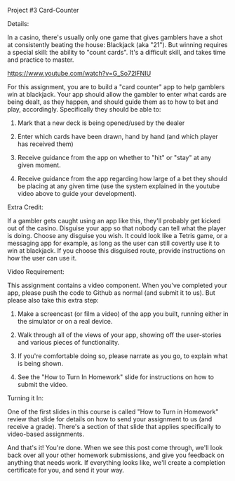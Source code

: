 Project #3 Card-Counter

Details:
 
In a casino, there's usually only one game that gives gamblers have a shot at consistently beating  the house: Blackjack (aka "21"). But winning requires a special skill: the ability to "count cards". It's a difficult skill, and takes time and practice to master.

https://www.youtube.com/watch?v=G_So72lFNIU

For this assignment, you are to build a "card counter" app to help gamblers win at blackjack. Your app should allow the gambler to enter what cards are being dealt, as they happen, and should guide them as to how to bet and play, accordingly. Specifically they should be able to:

1. Mark that a new deck is being opened/used by the dealer

2. Enter which cards have been drawn, hand by hand (and which player has received them)

3. Receive guidance from the app on whether to "hit" or "stay" at any given moment.

4. Receive guidance from the app regarding how large of a bet they should be placing at any given time (use the system explained in the youtube video above to guide your development).


Extra Credit:

If a gambler gets caught using an app like this, they'll probably get kicked out of the casino. Disguise your app so that nobody can tell what the player is doing. Choose any disguise you wish. It could look like a Tetris game, or a messaging app for example, as long as the user can still covertly use it to win at blackjack. If you choose this disguised route, provide instructions on how the user can use it.

Video Requirement:

This assignment contains a video component. When you've completed your app, please push the code to Github as normal (and submit it to us). But please also take this extra step:

1. Make a screencast (or film a video) of the app you built, running either in the simulator or on a real device.

2. Walk through all of the views of your app, showing off the user-stories and various pieces of functionality.

3. If you're comfortable doing so, please narrate as you go, to explain what is being shown.

4. See the "How to Turn In Homework" slide for instructions on how to submit the video.


Turning it In:

One of the first slides in this course is called "How to Turn in Homework" review that slide for details on how to send your assignment to us (and receive a grade). There's a section of that slide that applies specifically to video-based assignments.

And that's it! You're done. When we see this post come through, we'll look back over all your other homework submissions, and give you feedback on anything that needs work. If everything looks like, we'll create a completion certificate for you, and send it your way.